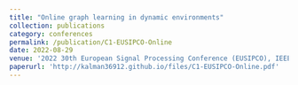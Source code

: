 ```yaml
---
title: "Online graph learning in dynamic environments"
collection: publications
category: conferences
permalink: /publication/C1-EUSIPCO-Online
date: 2022-08-29
venue: '2022 30th European Signal Processing Conference (EUSIPCO), IEEE (Published)'
paperurl: 'http://kalman36912.github.io/files/C1-EUSIPCO-Online.pdf'
---
```

